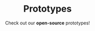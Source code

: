 ---
widget: portfolio
headless: true

title: Prototypes
subtitle: 'Check out our **open-source** prototypes!'

# Choose how many pages you would like to display (0 = all pages)
count: 0

# Choose how many pages you would like to offset by
# Useful if you wish to show the first item in the Featured widget
offset: 0

# Field to sort by, such as Date or Title
sort_by: 'Date'
sort_ascending: false

# Listing view
view: compact
columns: '1'

# Optional banner image (relative to `assets/media/` folder).
banner:
  caption: ''
  image: ''
---